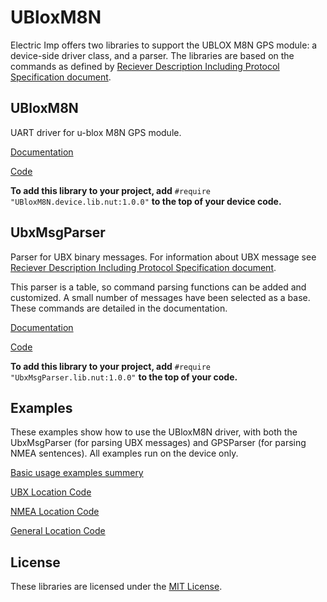 # UBloxM8N #

Electric Imp offers two libraries to support the UBLOX M8N GPS module: a device-side driver class, and a parser. The libraries are based on the commands as defined by [Reciever Description Including Protocol Specification document](https://www.u-blox.com/sites/default/files/products/documents/u-blox8-M8_ReceiverDescrProtSpec_%28UBX-13003221%29_Public.pdf).

## UBloxM8N ##

UART driver for u-blox M8N GPS module.

[Documentation](./Driver/README.md)

[Code](./Driver/UBloxM8N.device.lib.nut)

**To add this library to your project, add** `#require "UBloxM8N.device.lib.nut:1.0.0"` **to the top of your device code.**

## UbxMsgParser ##

Parser for UBX binary messages. For information about UBX message  see [Reciever Description Including Protocol Specification document](https://www.u-blox.com/sites/default/files/products/documents/u-blox8-M8_ReceiverDescrProtSpec_%28UBX-13003221%29_Public.pdf).

This parser is a table, so command parsing functions can be added and customized. A small number of messages have been selected as a base. These commands are detailed in the documentation.

[Documentation](./Parser/README.md)

[Code](./Parser/UbxMsgParser.lib.nut)

**To add this library to your project, add** `#require "UbxMsgParser.lib.nut:1.0.0"` **to the top of your code.**

## Examples ##

These examples show how to use the UBloxM8N driver, with both the UbxMsgParser (for parsing UBX messages) and GPSParser (for parsing NMEA sentences). All examples run on the device only.

[Basic usage examples summery](./Examples/README.md)

[UBX Location Code](./Examples/UBX_Location.device.nut)

[NMEA Location Code](./Examples/NMEA_Location.device.nut)

[General Location Code](./Examples/UBX_NMEA_Location.device.nut)

## License ##

These libraries are licensed under the [MIT License](./LICENSE).